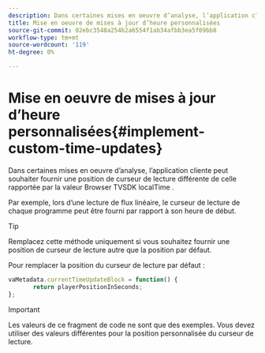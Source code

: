 ```yaml
---
description: Dans certaines mises en oeuvre d’analyse, l’application cliente peut souhaiter fournir une position de curseur de lecture différente de celle rapportée par la valeur Browser TVSDK localTime .
title: Mise en oeuvre de mises à jour d’heure personnalisées
source-git-commit: 02ebc3548a254b2a6554f1ab34afbb3ea5f09bb8
workflow-type: tm+mt
source-wordcount: '119'
ht-degree: 0%

---
```


# Mise en oeuvre de mises à jour d’heure personnalisées{#implement-custom-time-updates}

Dans certaines mises en oeuvre d’analyse, l’application cliente peut souhaiter fournir une position de curseur de lecture différente de celle rapportée par la valeur Browser TVSDK localTime .

Par exemple, lors d’une lecture de flux linéaire, le curseur de lecture de chaque programme peut être fourni par rapport à son heure de début.

>[!TIP]
>
>Remplacez cette méthode uniquement si vous souhaitez fournir une position de curseur de lecture autre que la position par défaut.

Pour remplacer la position du curseur de lecture par défaut :

```js
vaMetadata.currentTimeUpdateBlock = function() { 
       return playerPositionInSeconds; 
}; 
```

>[!IMPORTANT]
>
>Les valeurs de ce fragment de code ne sont que des exemples. Vous devez utiliser des valeurs différentes pour la position personnalisée du curseur de lecture.

